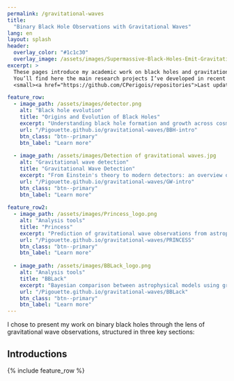 ```yaml
---
permalink: /gravitational-waves
title: 
  "Binary Black Hole Observations with Gravitational Waves"
lang: en
layout: splash
header:
  overlay_color: "#1c1c30"
  overlay_image: /assets/images/Supermassive-Black-Holes-Emit-Gravitational-Waves-scaled.webp
excerpt: >
  These pages introduce my academic work on black holes and gravitational waves.  
  You’ll find here the main research projects I’ve developed in recent years.  
  <small><a href="https://github.com/CPerigois/repositories">Last update: Aug. 1</a></small>

feature_row:
  - image_path: /assets/images/detector.png
    alt: "Black hole evolution"
    title: "Origins and Evolution of Black Holes"
    excerpt: "Understanding black hole formation and growth across cosmic time through gravitational wave and electromagnetic observations."
    url: "/Pigouette.github.io/gravitational-waves/BBH-intro"
    btn_class: "btn--primary"
    btn_label: "Learn more"
    
  - image_path: /assets/images/Detection of gravitational waves.jpg
    alt: "Gravitational wave detection"
    title: "Gravitational Wave Detection"
    excerpt: "From Einstein's theory to modern detectors: an overview of how gravitational waves are produced and how we detect them."
    url: "/Pigouette.github.io/gravitational-waves/GW-intro"
    btn_class: "btn--primary"
    btn_label: "Learn more"
    
feature_row2:
  - image_path: /assets/images/Princess_logo.png
    alt: "Analysis tools"
    title: "Princess"
    excerpt: "Prediction of gravitational wave observations from astrophysical models"
    url: "/Pigouette.github.io/gravitational-waves/PRINCESS"
    btn_class: "btn--primary"
    btn_label: "Learn more"  
    
  - image_path: /assets/images/BBLack_logo.png
    alt: "Analysis tools"
    title: "BBLack"
    excerpt: "Bayesian comparison between astrophysical models using gravitational wave observations"
    url: "/Pigouette.github.io/gravitational-waves/BBLack"
    btn_class: "btn--primary"
    btn_label: "Learn more"  
---
```


I chose to present my work on binary black holes through the lens of gravitational wave observations, structured in three key sections:

## Introductions
{% include feature_row %}








